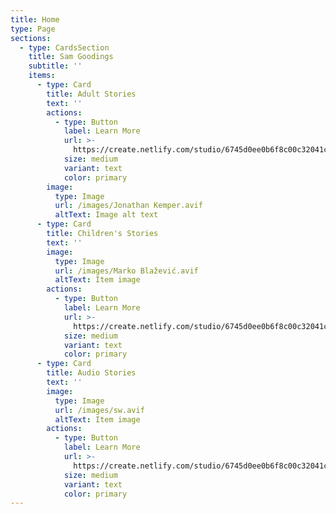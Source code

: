 ```yaml
---
title: Home
type: Page
sections:
  - type: CardsSection
    title: Sam Goodings
    subtitle: ''
    items:
      - type: Card
        title: Adult Stories
        text: ''
        actions:
          - type: Button
            label: Learn More
            url: >-
              https://create.netlify.com/studio/6745d0ee0b6f8c00c32041c7#/adult-stories
            size: medium
            variant: text
            color: primary
        image:
          type: Image
          url: /images/Jonathan Kemper.avif
          altText: Image alt text
      - type: Card
        title: Children's Stories
        text: ''
        image:
          type: Image
          url: /images/Marko Blažević.avif
          altText: Item image
        actions:
          - type: Button
            label: Learn More
            url: >-
              https://create.netlify.com/studio/6745d0ee0b6f8c00c32041c7#/children
            size: medium
            variant: text
            color: primary
      - type: Card
        title: Audio Stories
        text: ''
        image:
          type: Image
          url: /images/sw.avif
          altText: Item image
        actions:
          - type: Button
            label: Learn More
            url: >-
              https://create.netlify.com/studio/6745d0ee0b6f8c00c32041c7#/audio-stories
            size: medium
            variant: text
            color: primary
---
```

